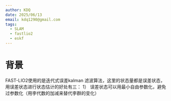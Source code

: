 ```yaml
---
author: KDQ
date: 2025/06/13
email: kdq1290@gmail.com
tags:
  - SLAM
  - fastlio2
  - eskf
---
```


# 背景

FAST-LIO2使用的是迭代式误差kalman 滤波算法，这里的状态量都是误差状态，用误差状态进行状态估计的好处有三：
	1） 误差状态可以用最小自由参数化，避免过参数化（用李代数的加减来替代李群的变化）
